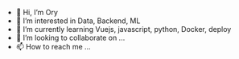 - 👋 Hi, I’m Ory
- 👀 I’m interested in Data, Backend, ML
- 🌱 I’m currently learning Vuejs, javascript, python, Docker, deploy
- 💞️ I’m looking to collaborate on ...
- 📫 How to reach me ...

<!---
ory-ion/ory-ion is a ✨ special ✨ repository because its `README.md` (this file) appears on your GitHub profile.
You can click the Preview link to take a look at your changes.
--->
